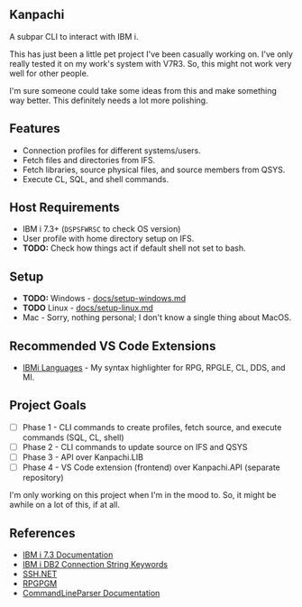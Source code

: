 ## Kanpachi

A subpar CLI to interact with IBM i.

This has just been a little pet project I've been casually working on.
I've only really tested it on my work's system with V7R3. 
So, this might not work very well for other people.


I'm sure someone could take some ideas from this and make something way better.
This definitely needs a lot more polishing.


## Features
- Connection profiles for different systems/users.
- Fetch files and directories from IFS.
- Fetch libraries, source physical files, and source members from QSYS.
- Execute CL, SQL, and shell commands.


## Host Requirements
- IBM i 7.3+ (```DSPSFWRSC``` to check OS version)
- User profile with home directory setup on IFS.
- **TODO:** Check how things act if default shell not set to bash.


## Setup
- **TODO:** Windows - [docs/setup-windows.md](docs/setup-windows.md)
- **TODO** Linux - [docs/setup-linux.md](docs/setup-linux.md)
- Mac - Sorry, nothing personal; I don't know a single thing about MacOS.


## Recommended VS Code Extensions
- [IBMi Languages](https://marketplace.visualstudio.com/items?itemName=barrettotte.ibmi-languages) - My syntax highlighter for RPG, RPGLE, CL, DDS, and MI.


## Project Goals
- [ ] Phase 1 - CLI commands to create profiles, fetch source, and execute commands (SQL, CL, shell)
- [ ] Phase 2 - CLI commands to update source on IFS and QSYS
- [ ] Phase 3 - API over Kanpachi.LIB
- [ ] Phase 4 - VS Code extension (frontend) over Kanpachi.API (separate repository)

I'm only working on this project when I'm in the mood to. So, it might be awhile on a lot of this, if at all.


## References
- [IBM i 7.3 Documentation](https://www.ibm.com/support/knowledgecenter/en/ssw_ibm_i_73/rzahg/welcome.htm)
- [IBM i DB2 Connection String Keywords](https://www.ibm.com/support/knowledgecenter/ssw_ibm_i_74/rzaik/connectkeywords.htm)
- [SSH.NET](https://github.com/sshnet/SSH.NET)
- [RPGPGM](https://www.rpgpgm.com/)
- [CommandLineParser Documentation](https://github.com/commandlineparser/commandline/wiki)
